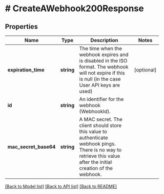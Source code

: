 # # CreateAWebhook200Response

## Properties

Name | Type | Description | Notes
------------ | ------------- | ------------- | -------------
**expiration_time** | **string** | The time when the webhook expires and is disabled in the ISO format. The webhook will not expire if this is null (in the case User API keys are used) | [optional]
**id** | **string** | An identifier for the webhook (WebhookId). |
**mac_secret_base64** | **string** | A MAC secret. The client should store this value to authenticate webhook pings. There is no way to retrieve this value after the initial creation of the webhook. |

[[Back to Model list]](../../README.md#models) [[Back to API list]](../../README.md#endpoints) [[Back to README]](../../README.md)

